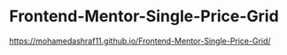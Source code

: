 # Frontend-Mentor-Single-Price-Grid
https://mohamedashraf11.github.io/Frontend-Mentor-Single-Price-Grid/
